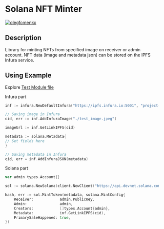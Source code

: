 # Solana NFT Minter

[![olegfomenko](https://circleci.com/gh/olegfomenko/solana-nft-minter.svg?style=shield)](https://circleci.com/gh/olegfomenko/solana-nft-minter)

## Description

Library for minting NFTs from specified image on receiver or admin account. NFT data (image and metadata json) can be
stored on the IPFS Infura service.

## Using Example

Explore [Test Module file](./main_test.go)

Infura part

```go
inf := infura.NewDefaultInfura("https://ipfs.infura.io:5001", "project-id", "project-secret")

// Saving image in Infura
cid, err := inf.AddInfuraImage("./test_image.jpeg")

imageUrl := inf.GetLinkIPFS(cid)

metadata := solana.Metadata{
// Set fields here
}

// Saving metadata in Infura
cid, err = inf.AddInfuraJSON(metadata)
```

Solana part

```go
var admin types.Account{}

sol := solana.NewSolana(client.NewClient("https://api.devnet.solana.com"))

hash, err := sol.MintToken(metadata, solana.MintConfig{
    Receiver:            admin.PublicKey,
    Admin:               admin,
    Creators:            []types.Account{admin},
    Metadata:            inf.GetLinkIPFS(cid),
    PrimarySaleHappened: true,
})
```